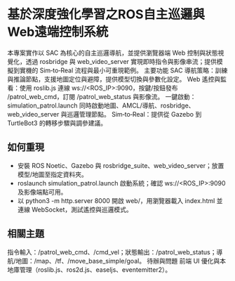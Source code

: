 # 基於深度強化學習之ROS自主巡邏與Web遠端控制系統
本專案實作以 SAC 為核心的自主巡邏導航，並提供瀏覽器端 Web 控制與狀態視覺化，透過 rosbridge 與 web_video_server 實現即時指令與影像串流；提供模擬到實機的 Sim‑to‑Real 流程與最小可重現範例。
主要功能
SAC 導航策略：訓練與推論節點，支援地圖定位與避障，提供模型切換與參數化設定。
Web 遙控與監看：使用 roslib.js 連線 ws://<ROS_IP>:9090，按鍵/按鈕發布 /patrol_web_cmd，訂閱 /patrol_web_status 與影像流。
一鍵啟動：simulation_patrol.launch 同時啟動地圖、AMCL/導航、rosbridge、web_video_server 與巡邏管理節點。
Sim‑to‑Real：提供從 Gazebo 到 TurtleBot3 的轉移步驟與調參建議。

## 如何重現
- 安裝 ROS Noetic、Gazebo 與 rosbridge_suite、web_video_server；放置模型/地圖至指定資料夾。
- roslaunch simulation_patrol.launch 啟動系統；確認 ws://<ROS_IP>:9090 及影像端點可用。
- 以 python3 -m http.server 8000 開啟 web/，用瀏覽器載入 index.html 並連線 WebSocket，測試遙控與巡邏模式。

## 相關主題
指令輸入：/patrol_web_cmd、/cmd_vel；狀態輸出：/patrol_web_status；導航/地圖：/map、/tf、/move_base_simple/goal。
待辦與問題
前端 UI 優化與本地庫管理（roslib.js、ros2d.js、easeljs、eventemitter2）。
